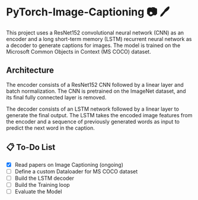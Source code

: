 # PyTorch-Image-Captioning :camera: :pen:

This project uses a ResNet152 convolutional neural network (CNN) as an encoder and a long short-term memory (LSTM) recurrent neural network as a decoder to generate captions for images. The model is trained on the Microsoft Common Objects in Context (MS COCO) dataset.

## Architecture

The encoder consists of a ResNet152 CNN followed by a linear layer and batch normalization. The CNN is pretrained on the ImageNet dataset, and its final fully connected layer is removed.

The decoder consists of an LSTM network followed by a linear layer to generate the final output. The LSTM takes the encoded image features from the encoder and a sequence of previously generated words as input to predict the next word in the caption.

## :clipboard: To-Do List
- [x] Read papers on Image Captioning (ongoing)
- [ ] Define a custom Dataloader for MS COCO dataset
- [ ] Build the LSTM decoder
- [ ] Build the Training loop
- [ ] Evaluate the Model
